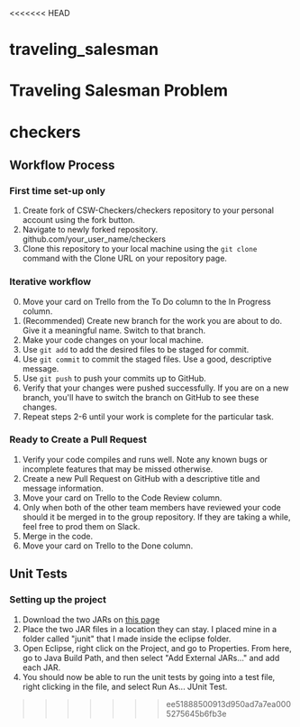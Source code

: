 <<<<<<< HEAD
# traveling_salesman
Traveling Salesman Problem
=======
# checkers

## Workflow Process

### First time set-up only
1. Create fork of CSW-Checkers/checkers repository to your personal account using the fork button.
2. Navigate to newly forked repository. github.com/your_user_name/checkers
3. Clone this repository to your local machine using the `git clone` command with the Clone URL on your repository page.

### Iterative workflow
0. Move your card on Trello from the To Do column to the In Progress column.
1. (Recommended) Create new branch for the work you are about to do. Give it a meaningful name. Switch to that branch.
2. Make your code changes on your local machine.
3. Use `git add` to add the desired files to be staged for commit.
4. Use `git commit` to commit the staged files. Use a good, descriptive message.
5. Use `git push` to push your commits up to GitHub.
6. Verify that your changes were pushed successfully. If you are on a new branch, you'll have to switch the branch on GitHub to see these changes.
7. Repeat steps 2-6 until your work is complete for the particular task.

### Ready to Create a Pull Request
1. Verify your code compiles and runs well. Note any known bugs or incomplete features that may be missed otherwise.
2. Create a new Pull Request on GitHub with a descriptive title and message information.
3. Move your card on Trello to the Code Review column.
4. Only when both of the other team members have reviewed your code should it be merged in to the group repository. If they are taking a while, feel free to prod them on Slack.
5. Merge in the code.
6. Move your card on Trello to the Done column. 

## Unit Tests
### Setting up the project
1. Download the two JARs on [this page](https://github.com/junit-team/junit/wiki/Download-and-Install)
2. Place the two JAR files in a location they can stay. I placed mine in a folder called "junit" that I made inside the eclipse folder.
3. Open Eclipse, right click on the Project, and go to Properties. From here, go to Java Build Path, and then select "Add External JARs..." and add each JAR.
4. You should now be able to run the unit tests by going into a test file, right clicking in the file, and select Run As... JUnit Test.
>>>>>>> ee51888500913d950ad7a7ea0005275645b6fb3e
